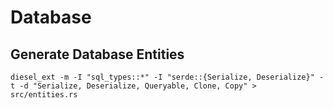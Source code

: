 


# Database
## Generate Database Entities
```diesel_ext -m -I "sql_types::*" -I "serde::{Serialize, Deserialize}" -t -d "Serialize, Deserialize, Queryable, Clone, Copy" > src/entities.rs```
